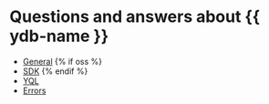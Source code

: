 # Questions and answers about {{ ydb-name }}

* [General](../common.md)
{% if oss %}
* [SDK](../sdk.md)
{% endif %}
* [YQL](../yql.md)
* [Errors](../errors.md)

